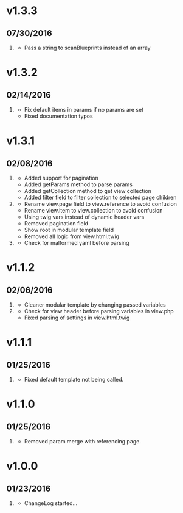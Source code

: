 # v1.3.3
## 07/30/2016

1. [](#bugfix)
    * Pass a string to scanBlueprints instead of an array

# v1.3.2
## 02/14/2016

1. [](#bugfix)
    * Fix default items in params if no params are set
    * Fixed documentation typos

# v1.3.1
## 02/08/2016

1. [](#new)
    * Added support for pagination
    * Added getParams method to parse params
    * Added getCollection method to get view collection
    * Added filter field to filter collection to selected page children
1. [](#improved)
    * Rename view.page field to view.reference to avoid confusion
    * Rename view.item to view.collection to avoid confusion
    * Using twig vars instead of dynamic header vars
    * Removed pagination field
    * Show root in modular template field
    * Removed all logic from view.html.twig
1. [](#bugfix)
    * Check for malformed yaml before parsing

# v1.1.2
## 02/06/2016

1. [](#improved)
    * Cleaner modular template by changing passed variables
1. [](#bugfix)
    * Check for view header before parsing variables in view.php
    * Fixed parsing of settings in view.html.twig

# v1.1.1
## 01/25/2016

1. [](#improved)
    * Fixed default template not being called.

# v1.1.0
## 01/25/2016

1. [](#improved)
    * Removed param merge with referencing page.

# v1.0.0
## 01/23/2016

1. [](#new)
    * ChangeLog started...
